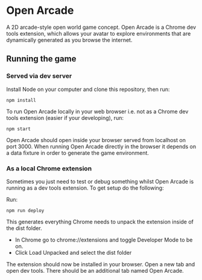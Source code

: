 # Open Arcade
A 2D arcade-style open world game concept.
Open Arcade is a Chrome dev tools extension, which allows your avatar to explore environments that are dynamically generated as you browse the internet.

## Running the game
### Served via dev server
Install Node on your computer and clone this repository, then run:

```
npm install
```

To run Open Arcade locally in your web browser i.e. not as a Chrome dev tools extension (easier if your developing), run:

```
npm start
```

Open Arcade should open inside your browser served from localhost on port 3000.
When running Open Arcade directly in the browser it depends on a data fixture in order to generate the game environment.

### As a local Chrome extension
Sometimes you just need to test or debug something whilst Open Arcade is running as a dev tools extension. To get setup do the following:

Run:

```
npm run deploy
```

This generates everything Chrome needs to unpack the extension inside of the dist folder.

- In Chrome go to chrome://extensions and toggle Developer Mode to be on.
- Click Load Unpacked and select the dist folder

The extension should now be installed in your browser.
Open a new tab and open dev tools. There should be an additional tab named Open Arcade.

